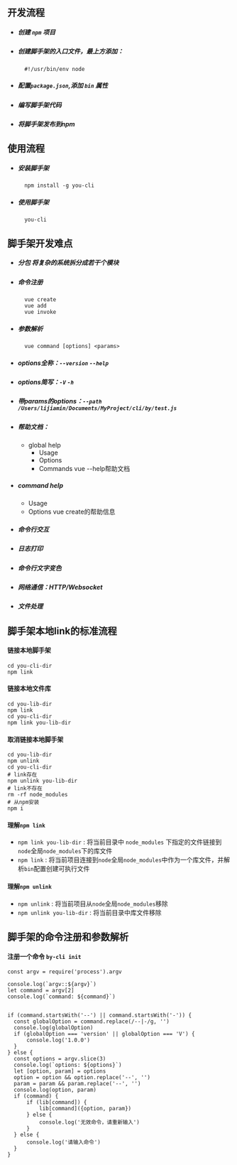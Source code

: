 ## 开发流程
* #####  创建 `npm` 项目
* ##### 创建脚手架的入口文件，最上方添加： 
  ``` 
    #!/usr/bin/env node
  ```
* ##### 配置`package.json`,添加 `bin` 属性
* ##### 编写脚手架代码
* ##### 将脚手架发布到npm

## 使用流程
* ##### 安装脚手架
  ``` 
    npm install -g you-cli
  ```
* ##### 使用脚手架
  ``` 
    you-cli 
  ```
  
## 脚手架开发难点
    
* ##### 分包 将复杂的系统拆分成若干个模块
* ##### 命令注册
  ``` 
    vue create 
    vue add 
    vue invoke
  ```
* ##### 参数解析
  ``` 
    vue command [options] <params>
  ```
* ##### options全称：`--version`  `--help`
* ##### options简写：`-V`  `-h`
* ##### 带params的options：`--path /Users/lijiamin/Documents/MyProject/cli/by/test.js`
* ##### 帮助文档：
  * global help
    * Usage 
    * Options
    * Commands
  vue --help帮助文档
* ##### command help
  * Usage
  * Options
  vue create的帮助信息
* ##### 命令行交互
* ##### 日志打印
* ##### 命令行文字变色
* ##### 网络通信：HTTP/Websocket
* ##### 文件处理



## 脚手架本地link的标准流程

#### 链接本地脚手架
 ```
 cd you-cli-dir
 npm link
 ```
#### 链接本地文件库
 ```
 cd you-lib-dir
 npm link
 cd you-cli-dir
 npm link you-lib-dir
 ```
#### 取消链接本地脚手架
 ```
 cd you-lib-dir
 npm unlink
 cd you-cli-dir
 # link存在
 npm unlink you-lib-dir
 # link不存在
 rm -rf node_modules
 # 从npm安装
 npm i 
 ```

#### 理解`npm link`

* `npm link you-lib-dir`  : 将当前目录中 `node_modules` 下指定的文件链接到`node`全局`node_modules`下的库文件
* `npm link` : 将当前项目连接到`node`全局`node_modules`中作为一个库文件，并解析`bin`配置创建可执行文件

#### 理解`npm unlink`
* `npm unlink` : 将当前项目从`node`全局`node_modules`移除
* `npm unlink you-lib-dir`  : 将当前目录中库文件移除


## 脚手架的命令注册和参数解析

#### 注册一个命令 `by-cli init`
  ```const lib = require('by-cli-lib')
const argv = require('process').argv

console.log(`argv::${argv}`)
let command = argv[2]
console.log(`command: ${command}`)


if (command.startsWith('--') || command.startsWith('-')) {
    const globalOption = command.replace(/--|-/g, '')
    console.log(globalOption)
    if (globalOption === 'version' || globalOption === 'V') {
        console.log('1.0.0')
    }
} else {
    const options = argv.slice(3)
    console.log(`options: ${options}`)
    let [option, param] = options
    option = option && option.replace('--', '')
    param = param && param.replace('--', '')
    console.log(option, param)
    if (command) {
        if (lib[command]) {
            lib[command]({option, param})
        } else {
            console.log('无效命令，请重新输入')
        }
    } else {
        console.log('请输入命令')
    }
}
```